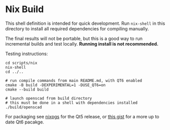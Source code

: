 # Nix Build

This shell definition is intended for quick development. Run `nix-shell` in this directory to install all required dependencies for compiling manually.

The final results will not be portable, but this is a good way to run incremental builds and test locally. __Running install is not recommended.__

Testing instructions:
```
cd scripts/nix
nix-shell
cd ../..

# run compile commands from main README.md, with QT6 enabled
cmake -B build -DEXPERIMENTAL=1 -DUSE_QT6=on
cmake --build build

# launch openscad from build directory
# this must be done in a shell with dependencies installed
./build/openscad
```

For packaging see [nixpgs](https://github.com/NixOS/nixpkgs/blob/master/pkgs/applications/graphics/openscad/default.nix) for the Qt5 release, or [this gist](https://gist.github.com/AaronVerDow/b945a96dbcf35edfc13f543662966534) for a more up to date Qt6 pacakge.
